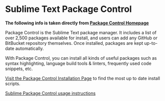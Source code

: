 # Sublime Text Package Control

**The following info is taken directly from [Package Control Homepage](https://packagecontrol.io/)**

Package Control is the Sublime Text package manager. It includes a list of over 2,500 packages available for install, and users can add any GitHub or BitBucket repository themselves. Once installed, packages are kept up-to-date automatically.

With Package Control, you can install all kinds of useful packages such as syntax highlighting, language build tools & linters, frequently used code snippets, etc.

[Visit the Package Control Installation Page](https://packagecontrol.io/installation#st2) to find the most up to date install scripts.

[Sublime Package Control usage instructions](https://packagecontrol.io/docs/usage)

